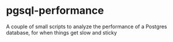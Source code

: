 # pgsql-performance
A couple of small scripts to analyze the performance of a Postgres database, for when things get slow and sticky
